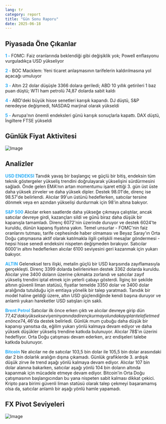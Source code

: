 ```yaml
---
lang: tr
category: report
title: "Gün Sonu Raporu"
date: 2025-06-18
---
```



<h2>Piyasada Öne Çıkanlar</h2>
<strong style="color: #2caef7;">1 - </strong> FOMC: Faiz oranlarında beklendiği gibi değişiklik yok; Powell enflasyonu vurguladıkça USD yükseliyor

<strong style="color: #2caef7;">2 - </strong> BOC Macklem: Yeni ticaret anlaşmasının tarifelerin kaldırılmasına yol açacağı umuluyor

<strong style="color: #2caef7;">3 - </strong> Altın 22 dolar düşüşle 3366 dolara geriledi; ABD 10 yıllık getirileri 1 baz puan düştü; WTI ham petrolü 74,87 dolarda sabit kaldı

<strong style="color: #2caef7;">4 - </strong> ABD'deki büyük hisse senetleri karışık kapandı. DJ düştü, S&P neredeyse değişmedi, NASDAQ marjinal olarak yükseldi 


<strong style="color: #2caef7;">5 - </strong> Avrupa'nın önemli endeksleri günü karışık sonuçlarla kapattı. DAX düştü, İngiltere FTSE yükseldi



<h2>Günlük Fiyat Aktivitesi</h2>
<img src="https://markleighedu.github.io/img/Jun-2025/18-Jun-2025/price.jpg" alt="Image"/>

<h2>Analizler</h2>
<strong style="color: #2caef7;">USD ENDEKSI</strong> Tanıdık yavaş bir başlangıç ve güçlü bir bitiş, endeksin tüm teknik göstergeler yükseliş trendini doğrulayarak yükselişini sürdürmesini sağladı. Önde gelen EMA'nın artan momentumu işaret ettiği 3. gün üst üste daha yüksek zirveler ve daha yüksek dipler. Destek 98.01'de, direnç ise 98.57'de belirlendi. Alıcılar 99'un üstünü hedeflerken, satıcılar tersine dönmek veya en azından yükselişi durdurmak için 98'in altına bakıyor.

<strong style="color: #2caef7;">S&P 500</strong> Alıcılar erken saatlerde daha yükseğe çıkmaya çalıştılar, ancak satıcılar devreye girdi, kazançları sildi ve günü biraz daha düşük bir kapanışla tamamladı. Direnç 6072'nin üzerinde duruyor ve destek 6024'te kuruldu, dünün kapanış fiyatına yakın. Temel unsurlar - FOMC'nin faiz oranlarını tutması, tarife cephesinde haber olmaması ve Beyaz Saray'ın Orta Doğu çatışmasına aktif olarak katılmakla ilgili çelişkili mesajlar göndermesi - hepsi hisse senedi endeksini nispeten değişmeden bırakıyor. Satıcılar 6000'in altını hedeflerken alıcılar 6100 seviyesini geri kazanmak için yukarı bakıyor.

<strong style="color: #2caef7;">ALTIN</strong> Geleneksel ters ilişki, metalin güçlü bir USD karşısında zayıflamasıyla gerçekleşti. Direnç 3399 dolarda belirlenirken destek 3362 dolarda kuruldu. Alıcılar yine 3400 doların üzerine çıkmakta zorlandı ve satıcılar zayıf yükseliş trendini iptal etmek için yeterli çabayı gösterdi. İlginç bir şekilde altının güvenli liman statüsü, fiyatlar temelde 3350 dolar ve 3400 dolar aralığında tutulduğu için emtiaya yönelik bir talep yaratmadı. Tanıdık bir model haline geldiği üzere, altın USD güçlendiğinde kendi başına duruyor ve anlamlı yukarı hareketler USD satışları için saklı.

<strong style="color: #2caef7;">Brent Petrol</strong> Satıcılar ilk önce erken çıktı ve alıcılar devreye girip dün 77,42$'daki yüksek seviyenin yanında direnç kurma yolunda kayıpları telafi etmeden önce 74,46$'da destek belirledi. Günlük mum çubuğu daha düşük bir kapanışı yansıtsa da, eğilim yukarı yönlü kalmaya devam ediyor ve daha yüksek düşükler yükseliş trendine katkıda bulunuyor. Alıcılar 78$'ın üzerini hedefliyor. Orta Doğu çatışması devam ederken, arz endişeleri talebe katkıda bulunuyor.

<strong style="color: #2caef7;">Bitcoin</strong> Ne alıcılar ne de satıcılar 103,5 bin dolar ile 105,5 bin dolar arasındaki dar 2 bin dolarlık aralığın dışına çıkamadı. Günlük grafiklerde 3. ardışık düşük zirve ile trend aşağı yönlü kalmaya devam ediyor. Alıcılar 107 bin dolar alanına bakarken, satıcılar aşağı yönlü 104 bin doların altında kapanmak için mücadele etmeye devam ediyor. Bitcoin'in Orta Doğu çatışmasının başlangıcından bu yana nispeten sabit kalması dikkat çekici. Kripto para birimi güvenli liman statüsü olarak talep çekmeyi başaramamış olsa da, satıcılar anlamlı bir aşağı yönlü hamle yapamadı.



<h2>FX Pivot Seviyeleri</h2>
<img src="https://markleighedu.github.io/img/Jun-2025/18-Jun-2025/pivot.jpg" alt="Image"/>